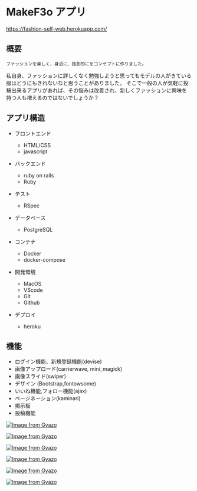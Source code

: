 # MakeF3o アプリ

https://fashion-self-web.herokuapp.com/

## 概要

```
ファッションを楽しく、身近に、独創的にをコンセプトに作りました。
```
私自身、ファッションに詳しくなく勉強しようと思ってもモデルの人がきている服はどうにもきれないなと思うことがありました。
そこで一般の人が気軽に投稿出来るアプリがあれば、その悩みは改善され、新しくファッションに興味を持つ人も増えるのではないでしょうか？

## アプリ構造

- フロントエンド
  - HTML/CSS
  - javascript

- バックエンド
  - ruby on rails
  - Ruby

- テスト
  - RSpec

- データベース
  - PostgreSQL

- コンテナ
  - Docker
  - docker-compose

- 開発環境
  - MacOS
  - VScode
  - Git
  - Github

- デプロイ
  - heroku

## 機能

- ログイン機能、新規登録機能(devise)
- 画像アップロード(carrierwave, mini_magick)
- 画像スライド(swiper)
- デザイン (Bootstrap,fontowsome)
- いいね機能,フォロー機能(ajax)
- ページネーション(kaminari)
- 掲示板
- 投稿機能


[![Image from Gyazo](https://i.gyazo.com/704047182444925502342741571979b8.png)](https://gyazo.com/704047182444925502342741571979b8)

[![Image from Gyazo](https://i.gyazo.com/225c4a8c80e1acac2d21aff89249a661.png)](https://gyazo.com/225c4a8c80e1acac2d21aff89249a661)

[![Image from Gyazo](https://i.gyazo.com/4b64bfee81915ef66cdc6907ae1097a1.jpg)](https://gyazo.com/4b64bfee81915ef66cdc6907ae1097a1)

[![Image from Gyazo](https://i.gyazo.com/a7aafd55386e033b6b37e5d6a5e1d899.png)](https://gyazo.com/a7aafd55386e033b6b37e5d6a5e1d899)

[![Image from Gyazo](https://i.gyazo.com/ffc068147f51c9d045dc630e429580e3.png)](https://gyazo.com/ffc068147f51c9d045dc630e429580e3)

[![Image from Gyazo](https://i.gyazo.com/9f2cee2cf0871ed3f3ecb428394de48d.png)](https://gyazo.com/9f2cee2cf0871ed3f3ecb428394de48d)


